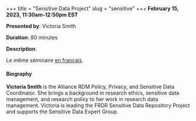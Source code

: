 +++
title = "Sensitive Data Project"
slug = "sensitive"
+++
**February 15, 2023, 11:30am-12:50pm EST**

**Presented by**: Victoria Smith

**Duration**: 80 minutes

**Description**:

Le même séminaire [en français](/sensitivefr).

#### Biography

**Victoria Smith** is the Alliance RDM Policy, Privacy, and Sensitive Data Coordinator. She brings a
background in research ethics, sensitive data management, and research policy to her work in research data
management. Victoria is leading the FRDR Sensitive Data Repository Project and supports the Sensitive Data
Expert Group.

<!-- {{< vimeo 690948795 >}} -->
<!-- <br> -->

<!-- - [Watch this session on Vimeo](https://vimeo.com/690948795) -->
